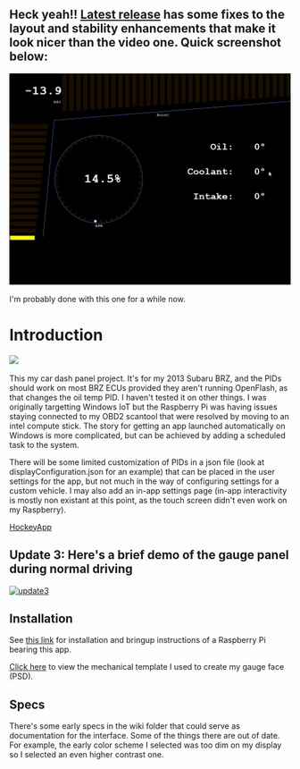 ## Heck yeah!! [Latest release](https://github.com/daparker2/Tinast_Public/releases/tag/v1.0.56.1.16) has some fixes to the layout and stability enhancements that make it look nicer than the video one. Quick screenshot below:

<img src="https://github.com/daparker2/Tinast_Public/blob/master/img/Screenshot_2017-08-09_19-23-27.jpg"></img>

I'm probably done with this one for a while now.

# Introduction 
<img src="https://daparker.visualstudio.com/_apis/public/build/definitions/0b16eba6-9218-4f4b-a629-87fe16048574/2/badge"></img>

This my car dash panel project. It's for my 2013 Subaru BRZ, and the PIDs should work on most BRZ ECUs provided they aren't running OpenFlash, as that changes the oil temp PID. I haven't tested it on other things. I was originally targetting Windows IoT but the Raspberry Pi was having issues staying connected to my OBD2  scantool that were resolved by moving to an intel compute stick. The story for getting an app launched automatically on Windows is more complicated, but can be achieved by adding a scheduled task to the system.

There will be some limited customization of PIDs in a json file (look at displayConfiguration.json for an example) that can be placed in the user settings for the app, but not much in the way of configuring settings for a custom vehicle. I may also add an in-app settings page (in-app interactivity is mostly non existant at this point, as the touch screen didn't even work on my Raspberry).

[HockeyApp](https://rink.hockeyapp.net/manage/apps/553566)

## Update 3: Here's a brief demo of the gauge panel during normal driving

[![update3](http://img.youtube.com/vi/lsFMVJhmXTw/0.jpg)](https://youtu.be/lsFMVJhmXTw "Demo")

## Installation

See [this link](https://htmlpreview.github.io/?https://github.com/daparker2/Tinast_Public/blob/v1.0.15-beta1/doc/Setting%20up%20a%20raspberry%20pi%20for%20automotive.htm) for installation and bringup instructions of a Raspberry Pi bearing this app.

[Click here](https://github.com/daparker2/Tinast_Public/blob/master/Face-Template.psd) to view the mechanical template I used to create my gauge face (PSD).

## Specs

There's some early specs in the wiki folder that could serve as documentation for the interface. Some of the things there are out of date. For example, the early color scheme I selected was too dim on my display so I selected an even higher contrast one.
